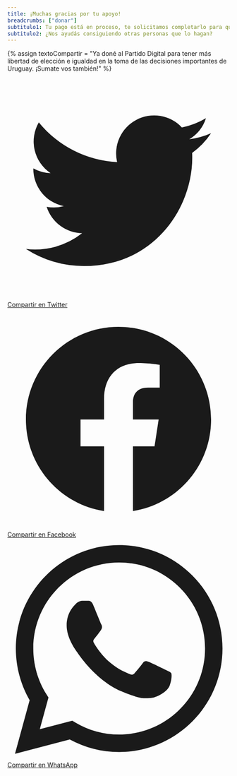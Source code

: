 ```yaml
---
title: ¡Muchas gracias por tu apoyo!
breadcrumbs: ["donar"]
subtitulo1: Tu pago está en proceso, te solicitamos completarlo para que podamos recibir tu apoyo.
subtitulo2: ¿Nos ayudás consiguiendo otras personas que lo hagan?
---
```


{% assign textoCompartir = "Ya doné al Partido Digital para tener más libertad de elección e igualdad en la toma de las decisiones importantes de Uruguay. ¡Sumate vos también!" %}

<p class="flex justify-center space-x-4">
    <a class="inline-flex items-center px-6 py-3 border border-transparent shadow-sm text-base font-medium rounded-md text-white bg-orange-500 hover:bg-orange-700 focus:outline-none focus:ring-2 focus:ring-offset-2 focus:ring-orange-500" href="https://twitter.com/intent/tweet?text={{ textoCompartir | url_encode }}&hashtags=PartidoDigital%2CEntreTodos%2CVot%C3%A1PorVos&url={{ 'https://partidodigital.org.uy/donar' | url_encode }}&via=PDigitalUY">
        <svg class="-ml-0.5 mr-2 h-6 w-6" fill="currentColor" viewBox="0 0 24 24">
            <path d="M8.29 20.251c7.547 0 11.675-6.253 11.675-11.675 0-.178 0-.355-.012-.53A8.348 8.348 0 0022 5.92a8.19 8.19 0 01-2.357.646 4.118 4.118 0 001.804-2.27 8.224 8.224 0 01-2.605.996 4.107 4.107 0 00-6.993 3.743 11.65 11.65 0 01-8.457-4.287 4.106 4.106 0 001.27 5.477A4.072 4.072 0 012.8 9.713v.052a4.105 4.105 0 003.292 4.022 4.095 4.095 0 01-1.853.07 4.108 4.108 0 003.834 2.85A8.233 8.233 0 012 18.407a11.616 11.616 0 006.29 1.84"></path>
        </svg>
    Compartir en Twitter
    </a>
    <a class="inline-flex items-center px-6 py-3 border border-transparent shadow-sm text-base font-medium rounded-md text-white bg-orange-500 hover:bg-orange-700 focus:outline-none focus:ring-2 focus:ring-offset-2 focus:ring-orange-500" href="https://www.facebook.com/sharer/sharer.php?u={{ 'https://partidodigital.org.uy/mensaje/donacion/exitoso?compartido' | url_encode }}">
        <svg class="-ml-0.5 mr-2 h-6 w-6" fill="currentColor" viewBox="0 0 24 24">
            <path fill-rule="evenodd" d="M22 12c0-5.523-4.477-10-10-10S2 6.477 2 12c0 4.991 3.657 9.128 8.438 9.878v-6.987h-2.54V12h2.54V9.797c0-2.506 1.492-3.89 3.777-3.89 1.094 0 2.238.195 2.238.195v2.46h-1.26c-1.243 0-1.63.771-1.63 1.562V12h2.773l-.443 2.89h-2.33v6.988C18.343 21.128 22 16.991 22 12z" clip-rule="evenodd"></path>
        </svg>
    Compartir en Facebook
    </a>
    <a class="inline-flex items-center px-6 py-3 border border-transparent shadow-sm text-base font-medium rounded-md text-white bg-orange-500 hover:bg-orange-700 focus:outline-none focus:ring-2 focus:ring-offset-2 focus:ring-orange-500" href="https://wa.me/?text={{ textoCompartir | url_encode }}%20{{ 'https://partidodigital.org.uy/donar' | url_encode }}">
        <svg class="-ml-0.5 mr-2 h-6 w-6" fill="currentColor" viewBox="-23 -21 682 682.66669" xmlns="http://www.w3.org/2000/svg"><path d="m544.386719 93.007812c-59.875-59.945312-139.503907-92.9726558-224.335938-93.007812-174.804687 0-317.070312 142.261719-317.140625 317.113281-.023437 55.894531 14.578125 110.457031 42.332032 158.550781l-44.992188 164.335938 168.121094-44.101562c46.324218 25.269531 98.476562 38.585937 151.550781 38.601562h.132813c174.785156 0 317.066406-142.273438 317.132812-317.132812.035156-84.742188-32.921875-164.417969-92.800781-224.359376zm-224.335938 487.933594h-.109375c-47.296875-.019531-93.683594-12.730468-134.160156-36.742187l-9.621094-5.714844-99.765625 26.171875 26.628907-97.269531-6.269532-9.972657c-26.386718-41.96875-40.320312-90.476562-40.296875-140.28125.054688-145.332031 118.304688-263.570312 263.699219-263.570312 70.40625.023438 136.589844 27.476562 186.355469 77.300781s77.15625 116.050781 77.132812 186.484375c-.0625 145.34375-118.304687 263.59375-263.59375 263.59375zm144.585938-197.417968c-7.921875-3.96875-46.882813-23.132813-54.148438-25.78125-7.257812-2.644532-12.546875-3.960938-17.824219 3.96875-5.285156 7.929687-20.46875 25.78125-25.09375 31.066406-4.625 5.289062-9.242187 5.953125-17.167968 1.984375-7.925782-3.964844-33.457032-12.335938-63.726563-39.332031-23.554687-21.011719-39.457031-46.960938-44.082031-54.890626-4.617188-7.9375-.039062-11.8125 3.476562-16.171874 8.578126-10.652344 17.167969-21.820313 19.808594-27.105469 2.644532-5.289063 1.320313-9.917969-.664062-13.882813-1.976563-3.964844-17.824219-42.96875-24.425782-58.839844-6.4375-15.445312-12.964843-13.359374-17.832031-13.601562-4.617187-.230469-9.902343-.277344-15.1875-.277344-5.28125 0-13.867187 1.980469-21.132812 9.917969-7.261719 7.933594-27.730469 27.101563-27.730469 66.105469s28.394531 76.683594 32.355469 81.972656c3.960937 5.289062 55.878906 85.328125 135.367187 119.648438 18.90625 8.171874 33.664063 13.042968 45.175782 16.695312 18.984374 6.03125 36.253906 5.179688 49.910156 3.140625 15.226562-2.277344 46.878906-19.171875 53.488281-37.679687 6.601563-18.511719 6.601563-34.375 4.617187-37.683594-1.976562-3.304688-7.261718-5.285156-15.183593-9.253906zm0 0" fill-rule="evenodd"/></svg>
    Compartir en WhatsApp
    </a>
</p>

<script>
    if(document.location.search.indexOf("compartido") > 0) {
        window.location = "/donar";
    }
</script>